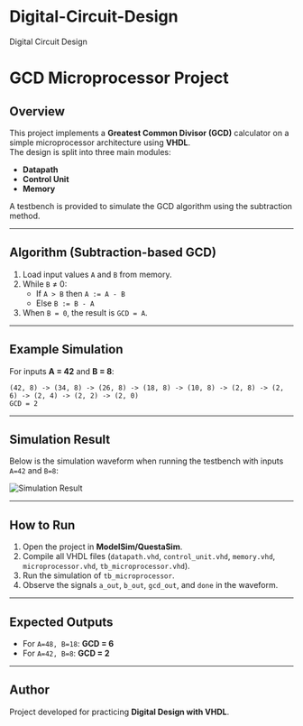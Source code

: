 # Digital-Circuit-Design
Digital Circuit Design

# GCD Microprocessor Project

## Overview
This project implements a **Greatest Common Divisor (GCD)** calculator on a simple microprocessor architecture using **VHDL**.  
The design is split into three main modules:
- **Datapath**
- **Control Unit**
- **Memory**

A testbench is provided to simulate the GCD algorithm using the subtraction method.

---

## Algorithm (Subtraction-based GCD)
1. Load input values `A` and `B` from memory.
2. While `B` ≠ 0:
   - If `A > B` then `A := A - B`
   - Else `B := B - A`
3. When `B = 0`, the result is `GCD = A`.

---

## Example Simulation
For inputs **A = 42** and **B = 8**:  

```
(42, 8) -> (34, 8) -> (26, 8) -> (18, 8) -> (10, 8) -> (2, 8) -> (2, 6) -> (2, 4) -> (2, 2) -> (2, 0)
GCD = 2
```

---

## Simulation Result

Below is the simulation waveform when running the testbench with inputs `A=42` and `B=8`:

![Simulation Result](result.png)

---

## How to Run

1. Open the project in **ModelSim/QuestaSim**.
2. Compile all VHDL files (`datapath.vhd`, `control_unit.vhd`, `memory.vhd`, `microprocessor.vhd`, `tb_microprocessor.vhd`).
3. Run the simulation of `tb_microprocessor`.
4. Observe the signals `a_out`, `b_out`, `gcd_out`, and `done` in the waveform.

---

## Expected Outputs
- For `A=48, B=18`: **GCD = 6**
- For `A=42, B=8`: **GCD = 2**

---

## Author
Project developed for practicing **Digital Design with VHDL**.

